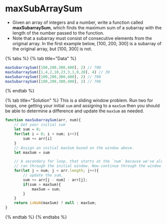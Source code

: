 # maxSubArraySum

* Given an array of integers and a number, write a function called **maxSubarraySum**, which finds the maximum sum of a subarray with the length of the number passed to the function.
* Note that a subarray must consist of consecutive elements from the original array. In the first example below, \[100, 200, 300\] is a subarray of the original array, but \[100, 300\] is not.

{% tabs %}
{% tab title="Data" %}
```javascript
maxSubarraySum([100,200,300,400], 2) // 700
maxSubarraySum([1,4,2,10,23,3,1,0,20], 4) // 39
maxSubarraySum([100,200,300,400], 2) // 700
maxSubarraySum([100,200,300,400], 2) // 700
```
{% endtab %}

{% tab title="Solution" %}
This is a sliding window problem. Run two for loops, one getting your initial `sum` and assigning to a `maxSum` then you should be able to determine a difference and update the `maxSum` as needed.

```javascript
function maxSubarraySum(arr, num){ 
    // Get your initial sum
    let sum = 0;
    for(let i = 0; i < num; i++){
        sum += arr[i]
    }    
    // Assign an initial maxSum based on the window above.
    let maxSum = sum

    // A secondary for loop, that starts at the `num` because we've already
    // ran through the initial window. Now continue through the window
    for(let j = num; j < arr.length; j++){
        // update the sum,
        sum += arr[j - num] - arr[j];
        if(sum > maxSum){
            maxSum = sum;
        }
    }
    return isNaN(maxSum) ? null : maxSum;
}
```
{% endtab %}
{% endtabs %}

